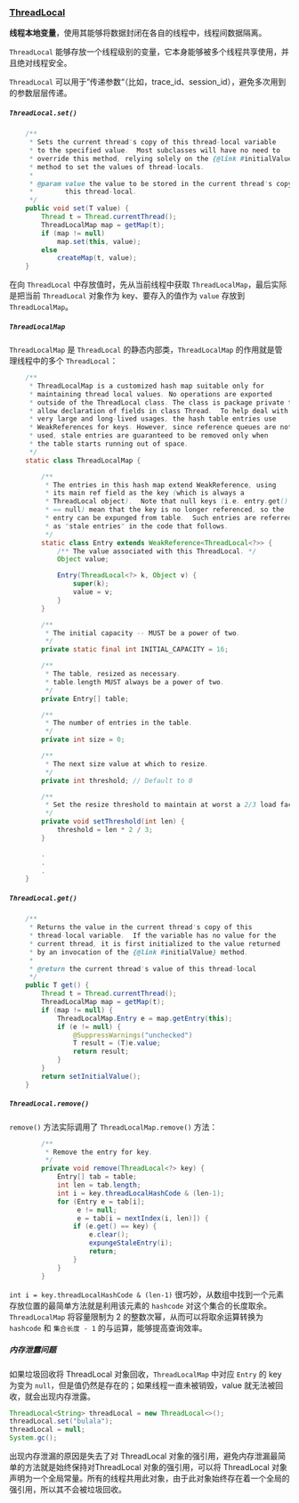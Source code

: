 ### [ThreadLocal](https://mp.weixin.qq.com/s/I74YzUqoyMek-BPvHMu2qQ)

**线程本地变量**，使用其能够将数据封闭在各自的线程中，线程间数据隔离。

`ThreadLocal` 能够存放一个线程级别的变量，它本身能够被多个线程共享使用，并且绝对线程安全。

`ThreadLocal` 可以用于”传递参数“（比如，trace_id、session_id），避免多次用到的参数层层传递。

##### `ThreadLocal.set()`

```java
    /**
     * Sets the current thread's copy of this thread-local variable
     * to the specified value.  Most subclasses will have no need to
     * override this method, relying solely on the {@link #initialValue}
     * method to set the values of thread-locals.
     *
     * @param value the value to be stored in the current thread's copy of
     *        this thread-local.
     */
    public void set(T value) {
        Thread t = Thread.currentThread();
        ThreadLocalMap map = getMap(t);
        if (map != null)
            map.set(this, value);
        else
            createMap(t, value);
    }
```

在向 `ThreadLocal` 中存放值时，先从当前线程中获取 `ThreadLocalMap`，最后实际是把当前 `ThreadLocal` 对象作为 key、要存入的值作为 `value` 存放到 `ThreadLocalMap`。

##### `ThreadLocalMap`

`ThreadLocalMap` 是 `ThreadLocal` 的静态内部类，`ThreadLocalMap` 的作用就是管理线程中的多个 `ThreadLocal`：

```java
    /**
     * ThreadLocalMap is a customized hash map suitable only for
     * maintaining thread local values. No operations are exported
     * outside of the ThreadLocal class. The class is package private to
     * allow declaration of fields in class Thread.  To help deal with
     * very large and long-lived usages, the hash table entries use
     * WeakReferences for keys. However, since reference queues are not
     * used, stale entries are guaranteed to be removed only when
     * the table starts running out of space.
     */
    static class ThreadLocalMap {

        /**
         * The entries in this hash map extend WeakReference, using
         * its main ref field as the key (which is always a
         * ThreadLocal object).  Note that null keys (i.e. entry.get()
         * == null) mean that the key is no longer referenced, so the
         * entry can be expunged from table.  Such entries are referred to
         * as "stale entries" in the code that follows.
         */
        static class Entry extends WeakReference<ThreadLocal<?>> {
            /** The value associated with this ThreadLocal. */
            Object value;

            Entry(ThreadLocal<?> k, Object v) {
                super(k);
                value = v;
            }
        }

        /**
         * The initial capacity -- MUST be a power of two.
         */
        private static final int INITIAL_CAPACITY = 16;

        /**
         * The table, resized as necessary.
         * table.length MUST always be a power of two.
         */
        private Entry[] table;

        /**
         * The number of entries in the table.
         */
        private int size = 0;

        /**
         * The next size value at which to resize.
         */
        private int threshold; // Default to 0

        /**
         * Set the resize threshold to maintain at worst a 2/3 load factor.
         */
        private void setThreshold(int len) {
            threshold = len * 2 / 3;
        }

        .
        .
        .
    }
```

##### `ThreadLocal.get()`

```java
    /**
     * Returns the value in the current thread's copy of this
     * thread-local variable.  If the variable has no value for the
     * current thread, it is first initialized to the value returned
     * by an invocation of the {@link #initialValue} method.
     *
     * @return the current thread's value of this thread-local
     */
    public T get() {
        Thread t = Thread.currentThread();
        ThreadLocalMap map = getMap(t);
        if (map != null) {
            ThreadLocalMap.Entry e = map.getEntry(this);
            if (e != null) {
                @SuppressWarnings("unchecked")
                T result = (T)e.value;
                return result;
            }
        }
        return setInitialValue();
    }
```

##### `ThreadLocal.remove()`

`remove()` 方法实际调用了 `ThreadLocalMap.remove()` 方法：

```java
        /**
         * Remove the entry for key.
         */
        private void remove(ThreadLocal<?> key) {
            Entry[] tab = table;
            int len = tab.length;
            int i = key.threadLocalHashCode & (len-1);
            for (Entry e = tab[i];
                 e != null;
                 e = tab[i = nextIndex(i, len)]) {
                if (e.get() == key) {
                    e.clear();
                    expungeStaleEntry(i);
                    return;
                }
            }
        }
```

`int i = key.threadLocalHashCode & (len-1)` 很巧妙，从数组中找到一个元素存放位置的最简单方法就是利用该元素的 `hashcode` 对这个集合的长度取余。`ThreadLocalMap` 将容量限制为 2 的整数次幂，从而可以将取余运算转换为 `hashcode` 和 `集合长度 - 1` 的与运算，能够提高查询效率。

##### 内存泄露问题

如果垃圾回收将 ThreadLocal 对象回收，`ThreadLocalMap` 中对应 `Entry` 的 key 为变为 `null`，但是值仍然是存在的；如果线程一直未被销毁，value 就无法被回收，就会出现内存泄露。

```java
ThreadLocal<String> threadLocal = new ThreadLocal<>();
threadLocal.set("bulala");
threadLocal = null;
System.gc();
```

出现内存泄漏的原因是失去了对 ThreadLocal 对象的强引用，避免内存泄漏最简单的方法就是始终保持对ThreadLocal 对象的强引用，可以将 ThreadLocal 对象声明为一个全局常量。所有的线程共用此对象，由于此对象始终存在着一个全局的强引用，所以其不会被垃圾回收。